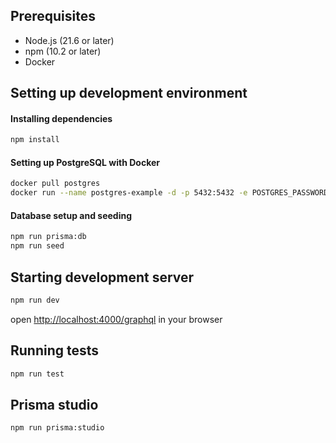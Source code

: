 ## Prerequisites

- Node.js (21.6 or later)
- npm (10.2 or later)
- Docker

## Setting up development environment

#### Installing dependencies

```bash
npm install
```

#### Setting up PostgreSQL with Docker

```bash
docker pull postgres
docker run --name postgres-example -d -p 5432:5432 -e POSTGRES_PASSWORD=postgres postgres
```

#### Database setup and seeding

```bash
npm run prisma:db
npm run seed
```

## Starting development server

```bash
npm run dev
```

open [http://localhost:4000/graphql](http://localhost:4000/graphql) in your browser

## Running tests

```bash
npm run test
```

## Prisma studio

```bash
npm run prisma:studio
```
